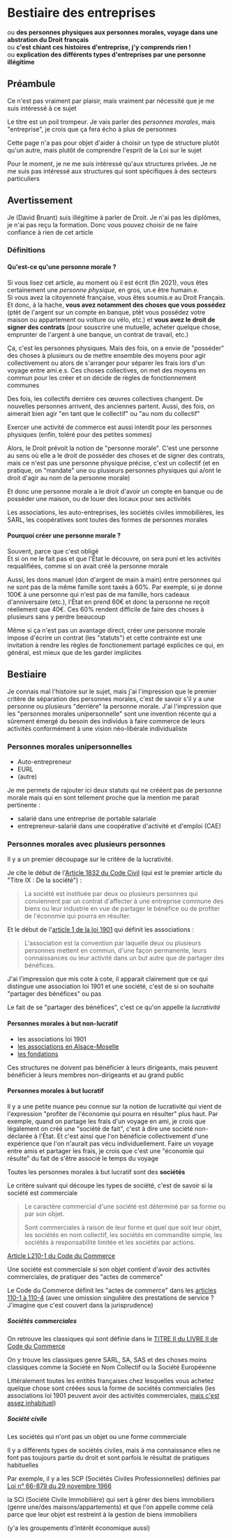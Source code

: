 # Bestiaire des entreprises 

ou **des personnes physiques aux personnes morales, voyage dans une abstration du Droit français**\
ou **c'est chiant ces histoires d'entreprise, j'y comprends rien !**\
ou **explication des différents types d'entreprises par une personne illégitime**


## Préambule

Ce n'est pas vraiment par plaisir, mais vraiment par nécessité que je me suis intéressé à ce sujet

Le titre est un poil trompeur. Je vais parler des *personnes morales*, mais "entreprise", je crois que ça fera écho à plus de personnes

Cette page n'a pas pour objet d'aider à choisir un type de structure plutôt qu'un autre, mais plutôt de comprendre l'esprit de la Loi sur le sujet

Pour le moment, je ne me suis intéressé qu'aux structures privées. Je ne me suis pas intéressé aux structures qui sont spécifiques à des secteurs particuliers



## Avertissement

Je (David Bruant) suis illégitime à parler de Droit. Je n'ai pas les diplômes, je n'ai pas reçu la formation. Donc vous pouvez choisir de ne faire confiance à rien de cet article


### Définitions

#### Qu'est-ce qu'une personne morale ?

Si vous lisez cet article, au moment où il est écrit (fin 2021), vous êtes certainement une *personne physique*, en gros, un.e être humain.e.\
Si vous avez la citoyenneté française, vous êtes soumis.e au Droit Français. Et donc, à la hache, **vous avez notamment des choses que vous possédez** (ptèt de l'argent sur un compte en banque, ptèt vous possédez votre maison ou appartement ou voiture ou vélo, etc.) et **vous avez le droit de signer des contrats** (pour souscrire une mutuelle, acheter quelque chose, emprunter de l'argent à une banque, un contrat de travail, etc.)

Ça, c'est les personnes physiques. Mais des fois, on a envie de "posséder" des choses à plusieurs ou de mettre ensemble des moyens pour agir collectivement ou alors de s'arranger pour séparer les frais lors d'un voyage entre ami.e.s.
Ces choses collectives, on met des moyens en commun pour les créer et on décide de règles de fonctionnement communes

Des fois, les collectifs derrière ces œuvres collectives changent. De nouvelles personnes arrivent, des anciennes partent. Aussi, des fois, on aimerait bien agir "en tant que le collectif" ou "au nom du collectif"

Exercer une activité de commerce est aussi interdit pour les personnes physiques (enfin, toléré pour des petites sommes)

Alors, le Droit prévoit la notion de "personne morale". C'est une personne au sens où elle a le droit de posséder des choses et de signer des contrats, mais ce n'est pas une personne physique précise, c'est un collectif (et en pratique, on "mandate" une ou plusieurs personnes physiques qui a/ont le droit d'agir au nom de la personne morale) 

Et donc une personne morale a le droit d'avoir un compte en banque ou de posséder une maison, ou de louer des locaux pour ses activités

Les associations, les auto-entreprises, les sociétés civiles immobilières, les SARL, les coopératives sont toutes des formes de personnes morales


#### Pourquoi créer une personne morale ?

Souvent, parce que c'est obligé\
Et si on ne le fait pas et que l'État le découvre, on sera puni et les activités requalifiées, comme si on avait créé la personne morale

Aussi, les dons manuel (don d'argent de main à main) entre personnes qui ne sont pas de la même famille sont taxés à 60%. Par exemple, si je donne 100€ à une personne qui n'est pas de ma famille, hors cadeaux d'anniversaire (etc.), l'État en prend 60€ et donc la personne ne reçoit réellement que 40€. Ces 60% rendent difficile de faire des choses à plusieurs sans y perdre beaucoup

Même si ça n'est pas un avantage direct, créer une personne morale impose d'écrire un contrat (les "statuts") et cette contrainte est une invitation à rendre les règles de fonctionement partagé explicites ce qui, en général, est mieux que de les garder implicites


## Bestiaire

Je connais mal l'histoire sur le sujet, mais j'ai l'impression que le premier critère de séparation des personnes morales, c'est de savoir s'il y a une personne ou plusieurs "derrière" la personne morale. J'ai l'impression que les "personnes morales unipersonnelle" sont une invention récente qui a sûrement émergé du besoin des individus à faire commerce de leurs activités conformément à une vision néo-libérale individualiste


### Personnes morales unipersonnelles

- Auto-entrepreneur
- EURL
- (autre)

Je me permets de rajouter ici deux statuts qui ne crééent pas de personne morale mais qui en sont tellement proche que la mention me parait pertinente :
- salarié dans une entreprise de portable salariale
- entrepreneur-salarié dans une coopérative d'activité et d'emploi (CAE)


### Personnes morales avec plusieurs personnes 

Il y a un premier découpage sur le critère de la lucrativité.

Je cite le début de l'[Article 1832 du Code Civil](https://www.legifrance.gouv.fr/codes/article_lc/LEGIARTI000006444041) (qui est le premier article du "Titre IX : De la société") :

> La société est instituée par deux ou plusieurs personnes qui conviennent par un contrat d'affecter à une entreprise commune des biens ou leur industrie en vue de partager le bénéfice ou de profiter de l'économie qui pourra en résulter.

Et le début de l'[article 1 de la loi 1901](https://www.legifrance.gouv.fr/loda/article_lc/LEGIARTI000006294210) qui définit les associations :

> L'association est la convention par laquelle deux ou plusieurs personnes mettent en commun, d'une façon permanente, leurs connaissances ou leur activité dans un but autre que de partager des bénéfices.

J'ai l'impression que mis cote à cote, il apparait clairement que ce qui distingue une association loi 1901 et une société, c'est de si on souhaite "partager des bénéfices" ou pas

Le fait de se "partager des bénéfices", c'est ce qu'on appelle la *lucrativité*



#### Personnes morales à but non-lucratif

- les associations loi 1901
- [les associations en Alsace-Moselle](https://www.associations.gouv.fr/le-droit-local-des-associations-en-alsace-moselle.html)
- [les fondations](https://www.service-public.fr/associations/vosdroits/F31016)

Ces structures ne doivent pas bénéficier à leurs dirigeants, mais peuvent bénéficier à leurs membres non-dirigeants et au grand public


#### Personnes morales à but lucratif

Il y a une petite nuance peu connue sur la notion de lucrativité qui vient de l'expression "profiter de l'économie qui pourra en résulter" plus haut. Par exemple, quand on partage les frais d'un voyage en ami, je crois que légalement on créé une "société de fait", c'est à dire une société non-déclarée à l'État. Et c'est ainsi que l'on bénéficie collectivement d'une expérience que l'on n'aurait pas vécu individuellement. Faire un voyage entre amis et partager les frais, je crois que c'est une "économie qui résulte" du fait de s'être associé le temps du voyage

Toutes les personnes morales à but lucratif sont des **sociétés**

Le critère suivant qui découpe les types de société, c'est de savoir si la société est commerciale 

<!--TODO : ptèt c'est faux, ptèt presque tout peut faire des acts de commerce -->


> Le caractère commercial d'une société est déterminé par sa forme ou par son objet.
>
> Sont commerciales à raison de leur forme et quel que soit leur objet, les sociétés en nom collectif, les sociétés en commandite simple, les sociétés à responsabilité limitée et les sociétés par actions.

[Article L210-1 du Code du Commerce](https://www.legifrance.gouv.fr/codes/article_lc/LEGIARTI000006222344)

Une société est commerciale si son objet contient d'avoir des activités commerciales, de pratiquer des "actes de commerce"

Le Code du Commerce définit les "actes de commerce" dans les [articles 110-1 à 110-4](https://www.legifrance.gouv.fr/codes/section_lc/LEGITEXT000005634379/LEGISCTA000006133171/#LEGISCTA000006133171) (avec une omission singulière des prestations de service ? J'imagine que c'est couvert dans la jurisprudence)


##### Sociétés commerciales

On retrouve les classiques qui sont définie dans le [TITRE II du LIVRE II de Code du Commerce](https://www.legifrance.gouv.fr/codes/section_lc/LEGITEXT000005634379/LEGISCTA000006133176/#LEGISCTA000006133176)

On y trouve les classiques genre SARL, SA, SAS et des choses moins classiques comme la Société en Nom Collectif ou la Société Européenne

Littéralement toutes les entités françaises chez lesquelles vous achetez quelque chose sont créées sous la forme de sociétés commerciales (les associations loi 1901 peuvent avoir des activités commerciales, [mais c'est assez inhabituel](https://dtc-innovation.org/writings/2017/une-association))


##### Société civile

Les sociétés qui n'ont pas un objet ou une forme commerciale

Il y a différents types de sociétés civiles, mais à ma connaissance elles ne font pas toujours partie du droit et sont parfois le résultat de pratiques habituelles

Par exemple, il y a les SCP (Sociétés Civiles Professionnelles) définies par [Loi n° 66-879 du 29 novembre 1966](https://www.legifrance.gouv.fr/loda/id/JORFTEXT000000692471/)

la SCI (Société Civile Immobilière) qui sert à gérer des biens immobiliers (genre une/des maisons/appartements) et que l'on appelle comme celà parce que leur objet est restreint à la gestion de biens immobiliers



(y'a les groupements d'intérêt économique aussi)